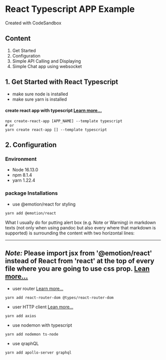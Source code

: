# React Typescript APP Example 
Created with CodeSandbox

## Content
1. Get Started
2. Configuration
3. Simple API Calling and Displaying
4. Simple Chat app using websocket
## 1. Get Started with React Typescript
- make sure node is installed
- make sure yarn is installed

#### create react app with typescript [Learn more...](https://create-react-app.dev/docs/adding-typescript/)
```
npx create-react-app [APP_NAME] --template typescript
# or
yarn create react-app [] --template typescript
```
## 2. Configuration
### Environment
- Node 16.13.0
- npm 8.1.4
- yarn 1.22.4
### package Installations
- use @emotion/react for styling
```
yarn add @emotion/react
```

What I usually do for putting alert box (e.g. Note or Warning) in markdown texts (not only when using pandoc but also every where that markdown is supported) is surrounding the content with two horizontal lines:

---
_Note:_ Please import jsx from '@emotion/react' instead of React from 'react' at the top of every file where you are going to use css prop.
[Lean more...](https://emotion.sh/docs/css-prop#jsx-pragma)
---
- user router [Learn more...](https://www.npmjs.com/package/react-router-dom)
``` 
yarn add react-router-dom @types/react-router-dom
```
- user HTTP client [Lean more...](https://www.npmjs.com/package/axios)
```
yarn add axios
```
- use nodemon with typescript
```
yarn add nodemon ts-node
```
- use qraphQL
``` 
yarn add apollo-server graphql
```
